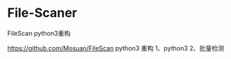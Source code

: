 # File-Scaner
FileScan python3重构  
  
  https://github.com/Mosuan/FileScan python3 重构
  1、python3
  2、批量检测
